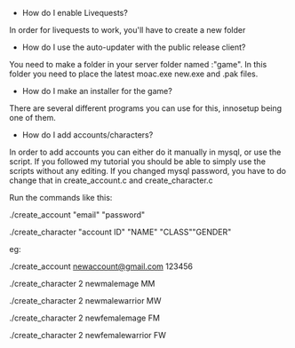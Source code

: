 * How do I enable Livequests?

In order for livequests to work, you'll have to create a new folder 

* How do I use the auto-updater with the public release client?

You need to make a folder in your server folder named :"game". In this folder you need to place the latest moac.exe new.exe and .pak files.

* How do I make an installer for the game?

There are several different programs you can use for this, innosetup being one of them.

* How do I add accounts/characters?

In order to add accounts you can either do it manually in mysql, or use the script. If you followed my tutorial you should be able to simply use the scripts without any editing. If you changed mysql password, you have to do change that in create_account.c and create_character.c

Run the commands like this:

./create_account "email" "password"

./create_character "account ID" "NAME" "CLASS""GENDER"

eg:

./create_account newaccount@gmail.com 123456

./create_character 2 newmalemage MM

./create_character 2 newmalewarrior MW

./create_character 2 newfemalemage FM

./create_character 2 newfemalewarrior FW
